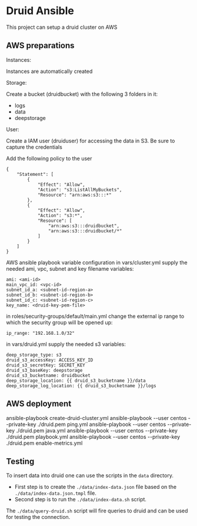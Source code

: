 Druid Ansible
===============

This project can setup a druid cluster on AWS

AWS preparations
----------------

Instances:

Instances are automatically created

Storage:

Create a bucket (druidbucket) with the following 3 folders in it:
- logs
- data
- deepstorage

User:

Create a IAM user (druiduser) for accessing the data in S3. Be sure to capture the credentials

Add the following policy to the user

```
{
    "Statement": [
        {
            "Effect": "Allow",
            "Action": "s3:ListAllMyBuckets",
            "Resource": "arn:aws:s3:::*"
        },
        {
            "Effect": "Allow",
            "Action": "s3:*",
            "Resource": [
                "arn:aws:s3:::druidbucket",
                "arn:aws:s3:::druidbucket/*"
            ]
        }
    ]
}
```


AWS ansible playbook variable configuration
in vars/cluster.yml supply the needed ami, vpc, subnet and key filename variables:
```
ami: <ami-id>
main_vpc_id: <vpc-id>
subnet_id_a: <subnet-id-region-a>
subnet_id_b: <subnet-id-region-b>
subnet_id_c: <subnet-id-region-c>
key_name: <druid-key-pem-file>
```

in roles/security-groups/default/main.yml change the external ip range to which the security group will be opened up:
```
ip_range: "192.168.1.0/32"
```

in vars/druid.yml supply the needed s3 variables:

```
deep_storage_type: s3
druid_s3_accessKey: ACCESS_KEY_ID
druid_s3_secretKey: SECRET_KEY
druid_s3_baseKey: deepstorage
druid_s3_bucketname: druidbucket
deep_storage_location: {{ druid_s3_bucketname }}/data
deep_storage_log_location: {{ druid_s3_bucketname }}/logs
``` 

AWS deployment
--------------
ansible-playbook create-druid-cluster.yml
ansible-playbook --user centos --private-key ./druid.pem ping.yml
ansible-playbook --user centos --private-key ./druid.pem java.yml
ansible-playbook --user centos --private-key ./druid.pem playbook.yml
ansible-playbook --user centos --private-key ./druid.pem enable-metrics.yml

Testing
-------
To insert data into druid one can use the scripts in the `data` directory.
- First step is to create the `./data/index-data.json` file based on the `./data/index-data.json.tmpl` file.
- Second step is to run the `./data/index-data.sh` script.

The `./data/query-druid.sh` script will fire queries to druid and can be used for testing the connection.

